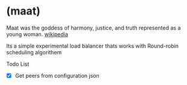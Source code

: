 #  (maat)
Maat was the goddess of harmony, justice, and truth represented as a young woman.
[wikipedia](https://en.wikipedia.org/wiki/Maat)

Its a simple experimental load balancer thats works with Round-robin scheduling
 algorithem


Todo List

- [X] Get peers from configuration json 